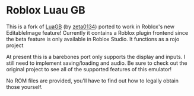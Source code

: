 # Roblox Luau GB

This is a fork of [LuaGB](https://github.com/zeta0134/LuaGB) (by [zeta0134](https://github.com/zeta0134/)) ported to work in Roblox's new EditableImage feature! Currently it contains a Roblox plugin frontend since the beta feature is only available in Roblox Studio. It functions as a rojo project

At present this is a barebones port only supports the display and inputs. I still need to implement saving/loading and audio. Be sure to check out the original project to see all of the supported features of this emulator!

No ROM files are provided, you'll have to find out how to legally obtain those yourself.